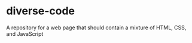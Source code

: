 # diverse-code
A repository for a web page that should contain a mixture of HTML, CSS, and JavaScript 

